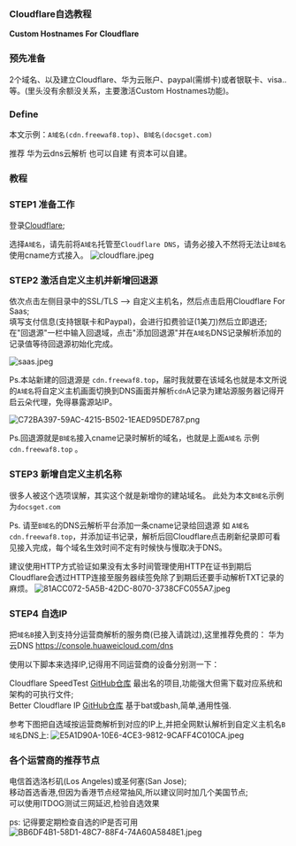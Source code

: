 ### Cloudflare自选教程

**Custom Hostnames For Cloudflare**

### 预先准备

2个域名、以及建立Cloudflare、华为云账户、paypal(需绑卡)或者银联卡、visa..等。(里头没有余额没关系，主要激活Custom Hostnames功能)。


### Define


本文示例：`A域名(cdn.freewaf8.top)`、`B域名(docsget.com)`

推荐 华为云dns云解析 也可以自建 有资本可以自建。

### 教程

### STEP1 准备工作

登录[Cloudflare](https://cloudflare.com);  

选择`A域名`，请先前将`A域名`托管至`Cloudflare DNS`，请务必接入不然将无法让`B域名`使用cname方式接入。
![cloudflare.jpeg](https://docsget.com/usr/uploads/2023/02/3499754190.jpeg)

### STEP2 激活自定义主机并新增回退源

依次点击左侧目录中的SSL/TLS ——> 自定义主机名，然后点击启用Cloudflare For Saas;  
填写支付信息(支持银联卡和Paypal)，会进行扣费验证(1美刀)然后立即退还;  
在"回退源"一栏中输入回退域，点击"添加回退源"并在`A域名`DNS记录解析添加的记录值等待回退源初始化完成。

![saas.jpeg](https://docsget.com/usr/uploads/2023/02/1843000232.jpeg)

Ps.本站新建的回退源是 `cdn.freewaf8.top`，届时我就要在该域名也就是本文所说的`A域名`将自定义主机画面切换到DNS画面并解析`cdn`A记录为建站源服务器记得开启云朵代理，免得暴露源站IP。

![C72BA397-59AC-4215-B502-1EAED95DE787.png](https://docsget.com/usr/uploads/2023/02/1975445207.png)

Ps.回退源就是`B域名`接入cname记录时解析的域名，也就是上面`A域名` 示例 `cdn.freewaf8.top` 。

### STEP3 新增自定义主机名称

很多人被这个选项误解，其实这个就是新增你的建站域名。
此处为本文`B域名`示例为`docsget.com`

Ps. 请至`B域名`的DNS云解析平台添加一条cname记录给回退源 如 `A域名` `cdn.freewaf8.top`，并添加证书记录，解析后回Cloudflare点击刷新纪录即可看见接入完成，每个域名生效时间不定有时候快与慢取决于DNS。

建议使用HTTP方式验证如果没有太多时间管理使用HTTP在证书到期后Cloudflare会透过HTTP连接至服务器续签免除了到期后还要手动解析TXT记录的麻烦。
![81ACC072-5A5B-42DC-8070-3738CFC055A7.jpeg](https://docsget.com/usr/uploads/img/yanzheng.jpg)

### STEP4 自选IP

把`域名B`接入到支持分运营商解析的服务商(已接入请跳过),这里推荐免费的：
华为云DNS https://console.huaweicloud.com/dns



使用以下脚本来选择IP,记得用不同运营商的设备分别测一下：

Cloudflare SpeedTest  [GitHub仓库](https://github.com/XIU2/CloudflareSpeedTest) 最出名的项目,功能强大但需下载对应系统和架构的可执行文件;  
Better Cloudflare IP  [GitHub仓库](https://github.com/badafans/better-cloudflare-ip) 基于bat或bash,简单,通用性强.


参考下图把自选域按运营商解析到对应的IP上,并把全网默认解析到自定义主机名`B域名`DNS上:
![E5A1D90A-10E6-4CE3-9812-9CAFF4C010CA.jpeg](https://docsget.com/usr/uploads/img/dns.jpg)

### 各个运营商的推荐节点

电信首选洛杉矶(Los Angeles)或圣何塞(San Jose);  
移动首选香港,但因为香港节点经常抽风,所以建议同时加几个美国节点;  
可以使用ITDOG测试三网延迟,检验自选效果

ps: 记得要定期检查自选的IP是否可用
![BB6DF4B1-58D1-48C7-88F4-74A60A5848E1.jpeg](https://docsget.com/usr/uploads/img/testping.jpg)


